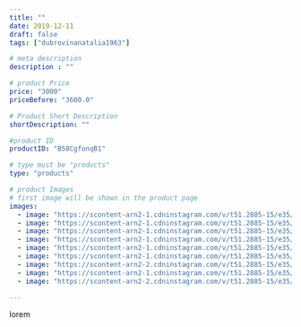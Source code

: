 ```yaml
---
title: ""
date: 2019-12-11
draft: false
tags: ["dubrovinanatalia1963"]

# meta description
description : ""

# product Price
price: "3000"
priceBefore: "3600.0"

# Product Short Description
shortDescription: ""

#product ID
productID: "B58CgfonqB1"

# type must be "products"
type: "products"

# product Images
# first image will be shown in the product page
images:
  - image: "https://scontent-arn2-1.cdninstagram.com/v/t51.2885-15/e35/72305163_173535967092151_8874090905295928848_n.jpg?se=7&tp=1&_nc_ht=scontent-arn2-1.cdninstagram.com&_nc_cat=107&_nc_ohc=lknSqCW2sv0AX9-3-L7&oh=967f229bd27390b670a6c62ed7479ddd&oe=606D69F4&ig_cache_key=MjE5NjY0MTc0NTE3Nzc3NTg1MQ%3D%3D.2"
  - image: "https://scontent-arn2-1.cdninstagram.com/v/t51.2885-15/e35/76887918_436401793718390_1067317154106744138_n.jpg?se=7&tp=1&_nc_ht=scontent-arn2-1.cdninstagram.com&_nc_cat=102&_nc_ohc=z-XtIxfr4i0AX_5juae&oh=04ada76c8b7d81c948a77785bfb8d80a&oe=606A17A6&ig_cache_key=MjE5NjY0MTc0NTE2MDg5NjcyMw%3D%3D.2"
  - image: "https://scontent-arn2-1.cdninstagram.com/v/t51.2885-15/e35/75448901_1833482613450450_6125522873885402605_n.jpg?se=7&tp=1&_nc_ht=scontent-arn2-1.cdninstagram.com&_nc_cat=106&_nc_ohc=YqW8mVCH_6wAX9vCqm9&oh=c8eb7d78c74586765f93ed89202e97a7&oe=606BF1AF&ig_cache_key=MjE5NjY0MTc0NTIwMzAzNzA4Mw%3D%3D.2"
  - image: "https://scontent-arn2-1.cdninstagram.com/v/t51.2885-15/e35/73512790_290083808575038_1241985221722054500_n.jpg?se=7&tp=1&_nc_ht=scontent-arn2-1.cdninstagram.com&_nc_cat=106&_nc_ohc=LitQDl0p0iIAX-LzVXp&oh=0917f2472260fc44b4db43eb6bc21e0f&oe=606D647D&ig_cache_key=MjE5NjY0MTc0NTEyNzU1MzAwMQ%3D%3D.2"
  - image: "https://scontent-arn2-1.cdninstagram.com/v/t51.2885-15/e35/75564126_598643297549008_5195480060771899021_n.jpg?se=7&tp=1&_nc_ht=scontent-arn2-1.cdninstagram.com&_nc_cat=104&_nc_ohc=sgV08_s8hw4AX_DSELk&oh=84b21f4d71c7b14628804799f16b9649&oe=606A51B0&ig_cache_key=MjE5NjY0MTc0NTIxOTcxNzQyMg%3D%3D.2"
  - image: "https://scontent-arn2-1.cdninstagram.com/v/t51.2885-15/e35/75454117_737534050083850_1857244745687452835_n.jpg?se=7&tp=1&_nc_ht=scontent-arn2-1.cdninstagram.com&_nc_cat=110&_nc_ohc=zi3QcFYz4dcAX_GN-yj&oh=9a38a332b09bd7054a09d4bb16e10920&oe=6069A382&ig_cache_key=MjE5NjY0MTc0NTE1MjYxMzE1NA%3D%3D.2"
  - image: "https://scontent-arn2-2.cdninstagram.com/v/t51.2885-15/e35/80117678_535378390647000_1052261414558841880_n.jpg?se=7&tp=1&_nc_ht=scontent-arn2-2.cdninstagram.com&_nc_cat=100&_nc_ohc=ItwpO5hp8e4AX-iLc0f&oh=9c584fa77b718884c321a3a8d2da7efb&oe=6069A9BA&ig_cache_key=MjE5NjY0MTc0NTE2OTQ0ODE3Nw%3D%3D.2"
  - image: "https://scontent-arn2-1.cdninstagram.com/v/t51.2885-15/e35/75200970_128529915270443_2191053887388988_n.jpg?se=7&tp=1&_nc_ht=scontent-arn2-1.cdninstagram.com&_nc_cat=111&_nc_ohc=-x5SqTVowTwAX-uTzjQ&oh=ad6f3216c60629d941221d8ff9ec6a64&oe=606B4BAC&ig_cache_key=MjE5NjY0MTc0NTIxMTI3MzgxMg%3D%3D.2"
  - image: "https://scontent-arn2-2.cdninstagram.com/v/t51.2885-15/e35/79709634_150965629522304_2482336982801276701_n.jpg?se=7&tp=1&_nc_ht=scontent-arn2-2.cdninstagram.com&_nc_cat=108&_nc_ohc=y-ASl0pyPU8AX9nvJ6L&oh=bf697eeb70be1f996f854b937ee4dbf0&oe=606A7B32&ig_cache_key=MjE5NjY0MTc0NTE2OTUzNDE4MA%3D%3D.2"

---
```

lorem
